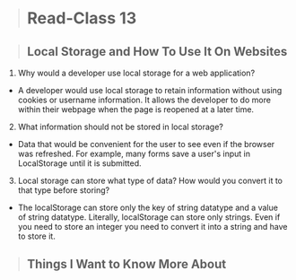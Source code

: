 ># Read-Class 13

>## Local Storage and How To Use It On Websites

1. Why would a developer use local storage for a web application?

* A developer would use local storage to retain information without using cookies or username information.  It allows the developer to do more within their webpage when the page is reopened at a later time. 

2. What information should not be stored in local storage?

* Data that would be convenient for the user to see even if the browser was refreshed. For example, many forms save a user's input in LocalStorage until it is submitted.

3. Local storage can store what type of data? How would you convert it to that type before storing?

* The localStorage can store only the key of string datatype and a value of string datatype. Literally, localStorage can store only strings. Even if you need to store an integer you need to convert it into a string and have to store it.

>## Things I Want to Know More About